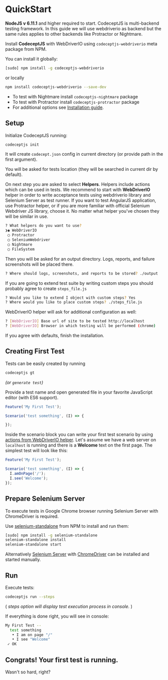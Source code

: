# QuickStart

**NodeJS v 6.11.1** and higher required to start.
CodeceptJS is multi-backend testing framework. In this guide we will use webdriverio as backend but the same rules applies to other backends like Protractor or Nightmare.

Install **CodeceptJS** with WebDriverIO using `codeceptjs-webdriverio` meta package from NPM.

You can install it globally:

```sh
[sudo] npm install -g codeceptjs-webdriverio
```

or locally

```sh
npm install codeceptjs-webdriverio --save-dev
```

* To test with Nightmare install `codeceptjs-nightmare` package
* To test with Protractor install `codeceptjs-protractor` package
* For additional options see [Installation guide](http://codecept.io/installation/).

## Setup

Initialize CodeceptJS running:

```sh
codeceptjs init
```

It will create `codecept.json` config in current directory (or provide path in the first argument).

You will be asked for tests location (they will be searched in current dir by default).

On next step you are asked to select **Helpers**. Helpers include actions which can be used in tests.
We recommend to start with **WebDriverIO** helper in order to write acceptance tests using webdriverio library and Selenium Server as test runner.
If you want to test AngularJS application, use Protractor helper, or if you are more familiar with official Selenium Webdriver JS library, choose it.
No matter what helper you've chosen they will be similar in use.

```sh
? What helpers do you want to use?
❯◉ WebDriverIO
 ◯ Protractor
 ◯ SeleniumWebdriver
 ◯ Nightmare
 ◯ FileSystem
```

Then you will be asked for an output directory. Logs, reports, and failure screenshots will be placed there.

```sh
? Where should logs, screenshots, and reports to be stored? ./output
```

If you are going to extend test suite by writing custom steps you should probably agree to create `steps_file.js`

```sh
? Would you like to extend I object with custom steps? Yes
? Where would you like to place custom steps? ./steps_file.js
```

WebDriverIO helper will ask for additional configuration as well:

```sh
? [WebDriverIO] Base url of site to be tested http://localhost
? [WebDriverIO] Browser in which testing will be performed (chrome)
```

If you agree with defaults, finish the installation.

## Creating First Test

Tests can be easily created by running

```bash
codeceptjs gt
```

*(or `generate test`)*

Provide a test name and open generated file in your favorite JavaScript editor (with ES6 support).

```js
Feature('My First Test');

Scenario('test something', (I) => {

});
```

Inside the scenario block you can write your first test scenario by using [actions from WebDriverIO helper](http://codecept.io/helpers/WebDriverIO/). Let's assume we have a web server on `localhost` is running and there is a **Welcome** text on the first page. The simplest test will look like this:

```js
Feature('My First Test');

Scenario('test something', (I) => {
  I.amOnPage('/');
  I.see('Welcome');
});
```

## Prepare Selenium Server

To execute tests in Google Chrome browser running Selenium Server with ChromeDriver is required.

Use [selenium-standalone](https://www.npmjs.com/package/selenium-standalone) from NPM to install and run them:

```sh
[sudo] npm install -g selenium-standalone
selenium-standalone install
selenium-standalone start
```

Alternatively [Selenium Server](http://codecept.io/helpers/WebDriverIO/#selenium-installation) with [ChromeDriver](https://sites.google.com/a/chromium.org/chromedriver/getting-started) can be installed and started manually.

## Run

Execute tests:

```bash
codeceptjs run --steps
```

( *steps option will display test execution process in console.* )

If everything is done right, you will see in console:

```bash
My First Test --
  test something
   • I am on page "/"
   • I see "Welcome"
 ✓ OK
```

## Congrats! Your first test is running.

Wasn't so hard, right?
